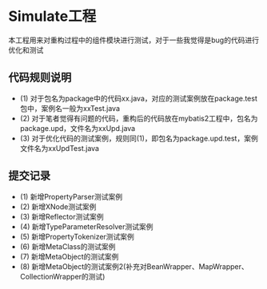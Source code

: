 # Simulate工程
本工程用来对重构过程中的组件模块进行测试，对于一些我觉得是bug的代码进行优化和测试

## 代码规则说明

* (1) 对于包名为package中的代码xx.java，对应的测试案例放在package.test包中，案例名一般为xxTest.java
* (2) 对于笔者觉得有问题的代码，重构后的代码放在mybatis2工程中，包名为package.upd，文件名为xxUpd.java
* (3) 对于优化代码的测试案例，规则同(1)，即包名为package.upd.test，案例文件名为xxUpdTest.java

## 提交记录
* (1) 新增PropertyParser测试案例
* (2) 新增XNode测试案例
* (3) 新增Reflector测试案例
* (4) 新增TypeParameterResolver测试案例
* (5) 新增PropertyTokenizer测试案例
* (6) 新增MetaClass的测试案例
* (7) 新增MetaObject的测试案例
* (8) 新增MetaObject的测试案例2(补充对BeanWrapper、MapWrapper、CollectionWrapper的测试)